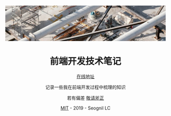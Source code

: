 <p align="center">

  ![the-banner](./docs/.vuepress/public/geneva-switzerland-narrow.jpg)

</p>

<h1 align="center">
  前端开发技术笔记
</h1>

<p align="center">
  <a href="https://fe.rualc.com/">在线地址</a>
</p>

<p align="center">
  记录一些我在前端开发过程中梳理的知识
</p>

<p align="center">
  若有偏差 <a href="https://github.com/seognil/fe-foundation/issues/new">敬请斧正</a>
</p>

<p align="center">
  <a href="LICENSE">MIT</a> - 2019 - Seognil LC
</p>
